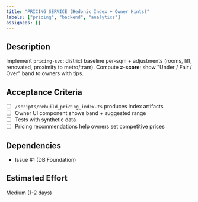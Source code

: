 ```yaml
---
title: "PRICING SERVICE (Hedonic Index + Owner Hints)"
labels: ["pricing", "backend", "analytics"]
assignees: []
---
```


## Description

Implement `pricing-svc`: district baseline per-sqm + adjustments (rooms, lift, renovated, proximity to metro/tram). Compute **z-score**; show "Under / Fair / Over" band to owners with tips.

## Acceptance Criteria

- [ ] `/scripts/rebuild_pricing_index.ts` produces index artifacts
- [ ] Owner UI component shows band + suggested range
- [ ] Tests with synthetic data
- [ ] Pricing recommendations help owners set competitive prices

## Dependencies

- Issue #1 (DB Foundation)

## Estimated Effort
Medium (1-2 days)